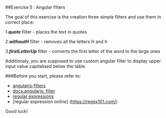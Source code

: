 ##Exercise 5 : Angular filters

The goal of this exercise is the creation three simple filters and use them in correct place:

1.***quote*** filter - places the text in quotes

2.***withoutH*** filter - removes all the letters H and h

3.***firstLetterUp*** filter - converts the first letter of the word to the large ones

Additionaly, you are supposed to use custom angular filter to display upper input value capitalised below the table.


###Before you start, please refer to:
* [angularjs-filters](https://egghead.io/lessons/angularjs-filters)
* [docs.angularjs: filter](https://docs.angularjs.org/api/ng/filter)
* [regular expressions](https://developer.mozilla.org/en-US/docs/Web/JavaScript/Guide/Regular_Expressions)
* [regular expression online] (https://regex101.com/)

Good luck!
